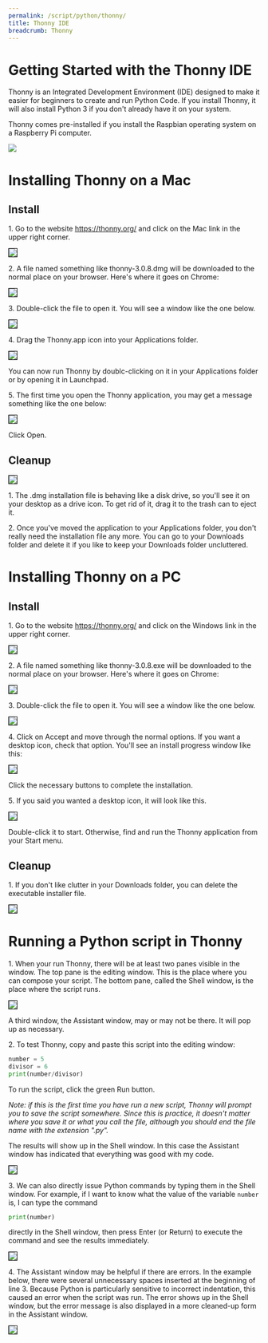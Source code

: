 ```yaml
---
permalink: /script/python/thonny/
title: Thonny IDE
breadcrumb: Thonny
---
```


# Getting Started with the Thonny IDE

Thonny is an Integrated Development Environment (IDE) designed to make it easier for beginners to create and run Python Code.  If you install Thonny, it will also install Python 3 if you don't already have it on your system.

Thonny comes pre-installed if you install the Raspbian operating system on a Raspberry Pi computer.

<img src="../images/thonny-raspberry-pi.jpg">

# Installing Thonny on a Mac

## Install

1\. Go to the website <https://thonny.org/> and click on the Mac link in the upper right corner.

<img src="../images/thonny-1mac.png" style="border:1px solid black">

2\. A file named something like thonny-3.0.8.dmg will be downloaded to the normal place on your browser.  Here's where it goes on Chrome:

<img src="../images/thonny-2.png" style="border:1px solid black">

3\. Double-click the file to open it.  You will see a window like the one below.  

<img src="../images/thonny-3.png" style="border:1px solid black">

4\. Drag the Thonny.app icon into your Applications folder.  

<img src="../images/thonny-5.png" style="border:1px solid black">

You can now run Thonny by doublc-clicking on it in your Applications folder or by opening it in Launchpad.

5\. The first time you open the Thonny application, you may get a message something like the one below:  

<img src="../images/thonny-4.png" style="border:1px solid black">

Click Open.

## Cleanup

<img src="../images/thonny-6.png" style="border:1px solid black">

1\. The .dmg installation file is behaving like a disk drive, so you'll see it on your desktop as a drive icon.  To get rid of it, drag it to the trash can to eject it.

2\. Once you've moved the application to your Applications folder, you don't really need the installation file any more.  You can go to your Downloads folder and delete it if you like to keep your Downloads folder uncluttered.

# Installing Thonny on a PC

## Install

1\. Go to the website <https://thonny.org/> and click on the Windows link in the upper right corner.

<img src="../images/thonny-1pc.png" style="border:1px solid black">

2\. A file named something like thonny-3.0.8.exe will be downloaded to the normal place on your browser.  Here's where it goes on Chrome:

<img src="../images/thonny-10.png" style="border:1px solid black">

3\. Double-click the file to open it.  You will see a window like the one below.  

<img src="../images/thonny-11.png" style="border:1px solid black">

4\. Click on Accept and move through the normal options.  If you want a desktop icon, check that option.  You'll see an install progress window like this:

<img src="../images/thonny-12.png" style="border:1px solid black">

Click the necessary buttons to complete the installation.

5\. If you said you wanted a desktop icon, it will look like this.  

<img src="../images/thonny-13.png" style="border:1px solid black">

Double-click it to start.  Otherwise, find and run the Thonny application from your Start menu.

## Cleanup

1\. If you don't like clutter in your Downloads folder, you can delete the executable installer file.

<img src="../images/thonny-14.png" style="border:1px solid black">

# Running a Python script in Thonny

1\. When your run Thonny, there will be at least two panes visible in the window.  The top pane is the editing window.  This is the place where you can compose your script.  The bottom pane, called the Shell window, is the place where the script runs.

<img src="../images/thonny-7.png" style="border:1px solid black">

A third window, the Assistant window, may or may not be there.  It will pop up as necessary.

2\. To test Thonny, copy and paste this script into the editing window:

```python
number = 5
divisor = 6
print(number/divisor)
```

To run the script, click the green Run button.  

*Note: if this is the first time you have run a new script, Thonny will prompt you to save the script somewhere.  Since this is practice, it doesn't matter where you save it or what you call the file, although you should end the file name with the extension ".py".*

The results will show up in the Shell window.  In this case the Assistant window has indicated that everything was good with my code.

<img src="../images/thonny-8.png" style="border:1px solid black">

3\. We can also directly issue Python commands by typing them in the Shell window.  For example, if I want to know what the value of the variable `number` is, I can type the command

```python
print(number)
```

directly in the Shell window, then press Enter (or Return) to execute the command and see the results immediately.  

<img src="../images/thonny-9.png" style="border:1px solid black">

4\. The Assistant window may be helpful if there are errors.  In the example below, there were several unnecessary spaces inserted at the beginning of line 3.  Because Python is particularly sensitive to incorrect indentation, this caused an error when the script was run.  The error shows up in the Shell window, but the error message is also displayed in a more cleaned-up form in the Assistant window.

<img src="../images/thonny-9a.png" style="border:1px solid black">
